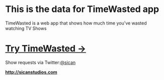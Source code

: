 <h1>This is the data for TimeWasted app</h1>
<p>TimeWasted is a web app that shows how much time you've wasted watching TV Shows</p>

<h1><a href="http://timewasted.co.uk">Try TimeWasted &rarr;</a></h1>

<p>Show requests via Twitter:<a href="http://twitter.com/?status=@sican For http://timewasted.co.uk you're missing this TV show:&nbsp;">@sican</a></p>
<p><strong><a href="http://sicanstudios.com">http://sicanstudios.com</a></p></strong>